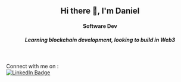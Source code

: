 <h2 align="center"> Hi there 👋, I'm Daniel</h2>
<h4 align="center"> Software Dev </h4>
<h5 align="center"> Learning blockchain development, looking to build in Web3 </h5>

<br>

Connect with me on :<br>
  <a href="https://www.linkedin.com/in/danielchan-/">
    <img src="https://img.shields.io/badge/LinkedIn-blue?style=for-the-badge&logo=linkedin&logoColor=white" alt="LinkedIn Badge"/>
  </a>
  
